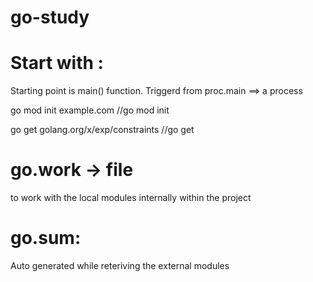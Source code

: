 # go-study


Start with :
===========
Starting point is main() function. Triggerd from proc.main ==> a process

go mod init example.com //go mod init <module name>

go get golang.org/x/exp/constraints //go get <external module name>

go.work -> file
===============
to work with the local modules internally within the project

go.sum:
=======
Auto generated while reteriving the external modules
